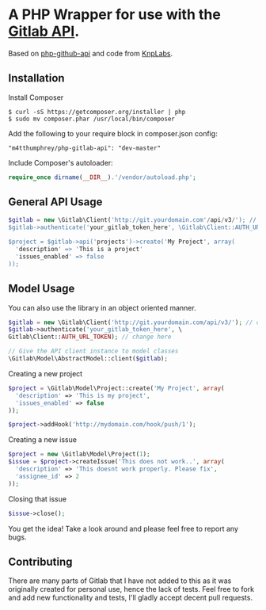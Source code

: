 A PHP Wrapper for use with the [Gitlab API](https://github.com/gitlabhq/gitlabhq/tree/master/doc/api).
==============

Based on [php-github-api](https://github.com/m4tthumphrey/php-github-api) and code from [KnpLabs](https://github.com/KnpLabs/php-github-api).

Installation
------------
Install Composer

```
$ curl -sS https://getcomposer.org/installer | php
$ sudo mv composer.phar /usr/local/bin/composer
```

Add the following to your require block in composer.json config:

```
"m4tthumphrey/php-gitlab-api": "dev-master"
```

Include Composer's autoloader:


```php
require_once dirname(__DIR__).'/vendor/autoload.php';
```

General API Usage
-----------------

```php
$gitlab = new \Gitlab\Client('http://git.yourdomain.com'/api/v3/'); // change here
$gitlab->authenticate('your_gitlab_token_here', \Gitlab\Client::AUTH_URL_TOKEN); // change here

$project = $gitlab->api('projects')->create('My Project', array(
  'description' => 'This is a project'
  'issues_enabled' => false
));

```

Model Usage
-----------

You can also use the library in an object oriented manner. 

```php
$gitlab = new \Gitlab\Client('http://git.yourdomain.com/api/v3/'); // change here
$gitlab->authenticate('your_gitlab_token_here', \
Gitlab\Client::AUTH_URL_TOKEN); // change here

// Give the API client instance to model classes
\Gitlab\Model\AbstractModel::client($gitlab);
```

Creating a new project

```php
$project = \Gitlab\Model\Project::create('My Project', array(
  'description' => 'This is my project',
  'issues_enabled' => false
));

$project->addHook('http://mydomain.com/hook/push/1');

```

Creating a new issue

```php
$project = new \Gitlab\Model\Project(1);
$issue = $project->createIssue('This does not work..', array(
  'description' => 'This doesnt work properly. Please fix',
  'assignee_id' => 2
));
```

Closing that issue

```php
$issue->close();
```

You get the idea! Take a look around and please feel free to report any bugs.

Contributing
------------

There are many parts of Gitlab that I have not added to this as it was originally created for personal use, hence the lack of tests. Feel free to fork and add new functionality and tests, I'll gladly accept decent pull requests.
